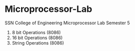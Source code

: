 # Microprocessor-Lab
SSN College of Engineering
Microprocessor Lab Semester 5
  1. 8 bit Operations (8086)
  2. 16 bit Operations (8086)
  3. String Operations (8086)
  
